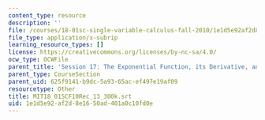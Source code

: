 ```yaml
---
content_type: resource
description: ''
file: /courses/18-01sc-single-variable-calculus-fall-2010/1e1d5e92af2d8e1650ad401a0c10fd0e_MIT18_01SCF10Rec_13_300k.srt
file_type: application/x-subrip
learning_resource_types: []
license: https://creativecommons.org/licenses/by-nc-sa/4.0/
ocw_type: OCWFile
parent_title: 'Session 17: The Exponential Function, its Derivative, and its Inverse'
parent_type: CourseSection
parent_uid: 625f9141-b9dc-5a93-65ac-ef497e19af09
resourcetype: Other
title: MIT18_01SCF10Rec_13_300k.srt
uid: 1e1d5e92-af2d-8e16-50ad-401a0c10fd0e
---
```

